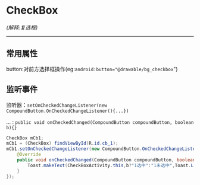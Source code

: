 # CheckBox

*(解释:复选框)* 

---

##  常用属性
button:对前方选择框操作(eg:`android:button="@drawable/bg_checkbox`")



## 监听事件

监听器：`setOnCheckedChangeListener(new CompoundButton.OnCheckedChangeListener(){...})`

... : `public void onCheckedChanged(CompoundButton compoundButton, boolean b){}`

```java
CheckBox mCb1;
mCb1 = (CheckBox) findViewById(R.id.cb_1);
mCb1.setOnCheckedChangeListener(new CompoundButton.OnCheckedChangeListener() {
    @Override
    public void onCheckedChanged(CompoundButton compoundButton, boolean b) {
        Toast.makeText(CheckBoxActivity.this,b?"1选中":"1未选中",Toast.LENGTH_SHORT).show();
    }
});
```

